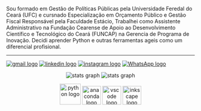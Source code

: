 <p>Sou formado em Gestão de Políticas Públicas pela Universidade Feredal do Ceará (UFC) e cursnado Especialização em Orçamento Público e Gestão Fiscal Responsável pela Faculdade Estácio,  Trabalhei como Assistente Administrativo na Fundação Cearense de Apoio ao Desenvolvimento Científico e Tecnológico do Ceará (FUNCAP) na Gerencia de Programa de Inovação. Decidi aprender Python e outras ferramentas ageis como um diferencial profisional. </p> 
<hr>

[![gmail logo](https://img.shields.io/static/v1?message=Gmail&logo=gmail&label=&color=D14836&logoColor=white&labelColor=&style=for-the-badge)](mailto:regislfreire@gmail.com)
[![linkedin logo](https://img.shields.io/static/v1?message=LinkedIn&logo=linkedin&label=&color=0077B5&logoColor=white&labelColor=&style=for-the-badge)](https://www.linkedin.com/in/regislfreire/)
[![instagram logo](https://img.shields.io/static/v1?message=Instagram&logo=instagram&label=&color=E4405F&logoColor=white&labelColor=&style=for-the-badge)](https://www.instagram.com/regislfreire/)
[![WhatsApp logo](https://img.shields.io/static/v1?message=WhatsApp&logo=whatsApp&label=&color=00a884&logoColor=white&labelColor=&style=for-the-badge)](https://api.whatsapp.com/send?phone=5585997392503/)

<div align="center">

![stats graph](https://github-readme-stats.vercel.app/api?username=regislfreire&hide_title=true&hide_rank=false&show_icons=true&include_all_commits=true&count_private=true&disable_animations=false&theme=dracula&locale=pt-pt&hide_border=false)
![stats graph](https://github-readme-stats.vercel.app/api/top-langs/?username=regislfreire&layout=compact&langs_count=10&theme=dracula&locale=pt-pt)

<img src="https://cdn.jsdelivr.net/gh/devicons/devicon/icons/python/python-original.svg" height="56" alt="python logo" />
<img src="https://cdn.jsdelivr.net/gh/devicons/devicon/icons/anaconda/anaconda-original.svg" height="50" alt="anaconda logo" />
<img src="https://cdn.jsdelivr.net/gh/devicons/devicon/icons/vscode/vscode-original.svg" height="50" alt="vscode logo" />
<img src="https://cdn.jsdelivr.net/gh/devicons/devicon/icons/inkscape/inkscape-original.svg" height="50" alt="inkscape logo" /></div>